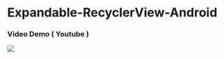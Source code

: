 # Expandable-RecyclerView-Android

### Video Demo ( Youtube )
[![](https://img.youtube.com/vi/wet22dHIn-0/0.jpg)](https://www.youtube.com/watch?v=wet22dHIn-0)
